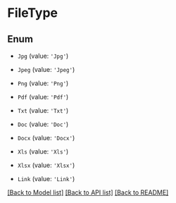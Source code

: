 # FileType


## Enum

* `Jpg` (value: `'Jpg'`)

* `Jpeg` (value: `'Jpeg'`)

* `Png` (value: `'Png'`)

* `Pdf` (value: `'Pdf'`)

* `Txt` (value: `'Txt'`)

* `Doc` (value: `'Doc'`)

* `Docx` (value: `'Docx'`)

* `Xls` (value: `'Xls'`)

* `Xlsx` (value: `'Xlsx'`)

* `Link` (value: `'Link'`)

[[Back to Model list]](../README.md#documentation-for-models) [[Back to API list]](../README.md#documentation-for-api-endpoints) [[Back to README]](../README.md)

